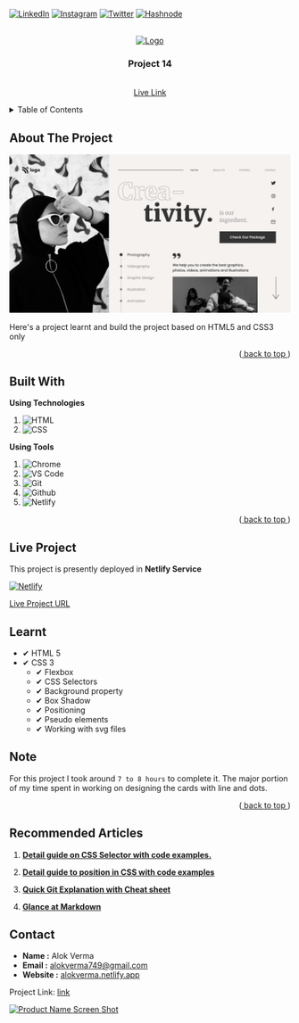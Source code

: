 <div id="top"></div>

<!-- Social Links -->

[![LinkedIn][linkedin-shield]][linkedin-url]
[![Instagram][instagram-shield]][instagram-url]
[![Twitter][twitter-shield]][twitter-url]
[![Hashnode][hashnode-shield]][hashnode-url]

<!-- PROJECT LOGO -->
<br />
<div align="center">
  <a href="https://github.com/alokVerma749/uiproject_14">
    <img src="https://learncodeonline.in/mascot.png" alt="Logo" width="80">
  </a>

<h3 align="center">Project 14</h3>

  <p align="center">
    <br />
    <a href="https://alokverma-uiproject-14.netlify.app/">Live Link</a>
  </p>
</div>

<!-- TABLE OF CONTENTS -->
<details>
  <summary>Table of Contents</summary>
  <ol>
    <li>
      <a href="#about-the-project">About The Project</a>
    </li>
    <li><a href="#built-with">Built With</a></li>
    <li><a href="#live-project">Live Project</a></li>
    <li><a href="#learnt">Learnt</a></li>
    <li><a href="#recommended-articles">Recommended Articles</a></li>
    <li><a href="#contact">About Me</a></li>

  </ol>
</details>

<!-- ABOUT THE PROJECT -->

## About The Project

![Project 14: uiproject-14](https://github.com/alokVerma749/ui-project_14/blob/master/14.png)

Here's a project learnt and build the project based on HTML5 and CSS3 only

<p align="right">(<a href="#top"> back to top </a>)</p>

## Built With

**Using Technologies**

1. ![HTML][html-shield]
2. ![CSS][css-shield]

**Using Tools**

1. ![Chrome][chrome-shield]
2. ![VS Code][vscode-shield]
3. ![Git][git-shield]
4. ![Github][github-shield]
5. ![Netlify][netlify-shield]

<p align="right">(<a href="#top"> back to top </a>)</p>

## Live Project

This project is presently deployed in **Netlify Service**

[![Netlify][netlify-shield]][project-url]

[Live Project URL](https://alokverma-uiproject-14.netlify.app/)

<!-- LEARNT -->

## Learnt

- ✔ HTML 5
- ✔ CSS 3
  - ✔ Flexbox
  - ✔ CSS Selectors
  - ✔ Background property 
  - ✔ Box Shadow
  - ✔ Positioning
  - ✔ Pseudo elements
  - ✔ Working with svg files
<!-- NOTE -->

## Note

For this project I took around `7 to 8 hours` to complete it. The major portion of my time spent in working on designing the cards with line and dots.

<p align="right">(<a href="#top"> back to top </a>)</p>

<!-- Recommended Articles -->

## Recommended Articles

1. [**Detail guide on CSS Selector with code examples.**](https://alokverma.hashnode.dev/detail-guide-on-css-selector-with-code-examples)

2. [**Detail guide to position in CSS with code examples**](https://alokverma.hashnode.dev/detail-guide-to-position-in-css-with-code-examples)

3. [**Quick Git Explanation with Cheat sheet**](https://alokverma.hashnode.dev/quick-git-explanation-with-cheat-sheet)

4. [**Glance at Markdown**](https://alokverma.hashnode.dev/glance-at-markdown)

<!-- CONTACT -->

## Contact

- **Name :** Alok Verma
- **Email :** alokverma749@gmail.com
- **Website :** [alokverma.netlify.app](https://alokverma.netlify.app)

Project Link: [link](https://github.com/alokVerma749/ui-project_14)

<!-- BACK TO TOP -->

[![Product Name Screen Shot][backtotop-shield]](#top)

<!-- MARKDOWN LINKS & IMAGES -->

<!-- Linkedin -->

[linkedin-shield]: https://img.shields.io/badge/-LinkedIn-black.svg?style=for-the-badge&logo=linkedin&colorB=0B5FBB
[linkedin-url]: https://www.linkedin.com/in/alok-verma-71106a1a0/

<!-- Instagram -->

[instagram-shield]: https://img.shields.io/badge/Instagram-%23E4405F.svg?style=for-the-badge&logo=Instagram&logoColor=white
[instagram-url]: https://instagram.com/alok_std

<!-- Twitter -->

[twitter-shield]: https://img.shields.io/badge/Twitter-%231DA1F2.svg?style=for-the-badge&logo=Twitter&logoColor=white
[twitter-url]: https://twitter.com/alok_std

<!-- Hashnode -->

[hashnode-shield]: https://img.shields.io/badge/Hashnode-2962FF?style=for-the-badge&logo=hashnode&logoColor=white
[hashnode-url]: https://alokverma.hashnode.dev

<!-- Back to Top -->

[backtotop-shield]: https://img.shields.io/badge/Back%20to%20Top-%5E-brightgreen

<!-- Tools and Technologies -->

[html-shield]: https://img.shields.io/badge/html5-%23E34F26.svg?style=for-the-badge&logo=html5&logoColor=white
[css-shield]: https://img.shields.io/badge/css3-%231572B6.svg?style=for-the-badge&logo=css3&logoColor=white
[vscode-shield]: https://img.shields.io/badge/Visual%20Studio%20Code-0078d7.svg?style=for-the-badge&logo=visual-studio-code&logoColor=white
[chrome-shield]: https://img.shields.io/badge/Google%20Chrome-4285F4?style=for-the-badge&logo=GoogleChrome&logoColor=white
[netlify-shield]: https://img.shields.io/badge/netlify-%23000000.svg?style=for-the-badge&logo=netlify&logoColor=#00C7B7
[git-shield]: https://img.shields.io/badge/git-%23F05033.svg?style=for-the-badge&logo=git&logoColor=white
[github-shield]: https://img.shields.io/badge/github-%23121011.svg?style=for-the-badge&logo=github&logoColor=white

<!-- Project screenshot -->

[product-screenshot]: https://github.com/alokVerma749/ui-project_14/blob/master/14.png
[project-url]: https://alokverma-uiproject-14.netlify.app/
